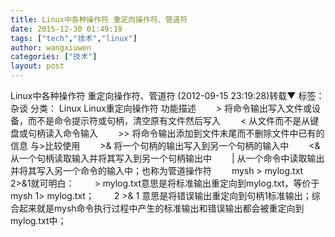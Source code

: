 ```yaml
---
title: Linux中各种操作符 重定向操作符、管道符
date: 2015-12-30 01:49:19
tags: ["tech","技术","linux"]
author: wangxiuwen
categories: ["技术"]
layout: post
---
```


Linux中各种操作符 重定向操作符、管道符 (2012-09-15 23:19:28)转载▼
标签： 杂谈	分类： Linux
Linux重定向操作符 功能描述
　　> 将命令输出写入文件或设备，而不是命令提示符或句柄，清空原有文件然后写入
　　< 从文件而不是从键盘或句柄读入命令输入
　　>> 将命令输出添加到文件末尾而不删除文件中已有的信息 与>比较使用
　　>& 将一个句柄的输出写入到另一个句柄的输入中
　　<& 从一个句柄读取输入并将其写入到另一个句柄输出中
　　| 从一个命令中读取输出并将其写入另一个命令的输入中；也称为管道操作符
　　mysh > mylog.txt 2>&1就可明白：
　　> mylog.txt意思是将标准输出重定向到mylog.txt，等价于mysh 1> mylog.txt；
　　2 >& 1 意思是将错误输出重定向到句柄1标准输出；综合起来就是mysh命令执行过程中产生的标准输出和错误输出都会被重定向到mylog.txt中；

